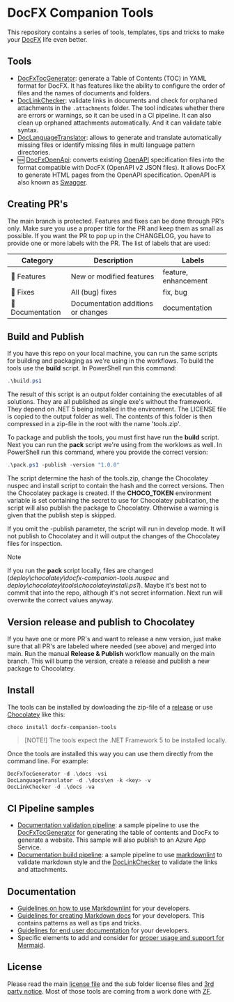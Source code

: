 # DocFX Companion Tools

This repository contains a series of tools, templates, tips and tricks to make your [DocFX](https://dotnet.github.io/docfx/) life even better.

## Tools

* [DocFxTocGenerator](./src/DocFxTocGenerator): generate a Table of Contents (TOC) in YAML format for DocFX. It has features like the ability to configure the order of files and the names of documents and folders.
* [DocLinkChecker](./src/DocLinkChecker): validate links in documents and check for orphaned attachments in the `.attachments` folder. The tool indicates whether there are errors or warnings, so it can be used in a CI pipeline. It can also clean up orphaned attachments automatically. And it can validate table syntax.
* [DocLanguageTranslator](./src/DocLanguageTranslator): allows to generate and translate automatically missing files or identify missing files in multi language pattern directories.
* 🆕 [DocFxOpenApi](./src/DocFxOpenApi): converts existing [OpenAPI](https://www.openapis.org/) specification files into the format compatible with DocFX (OpenAPI v2 JSON files). It allows DocFX to generate HTML pages from the OpenAPI specification. OpenAPI is also known as [Swagger](https://swagger.io/).

## Creating PR's

The main branch is protected. Features and fixes can be done through PR's only. Make sure you use a proper title for the PR and keep them as small as possible. If you want the PR to pop up in the CHANGELOG, you have to provide one or more labels with the PR. The list of labels that are used:

| Category | Description | Labels |
| --- | --- | --- |
| 🚀 Features | New or modified features | feature, enhancement |
| 🐛 Fixes | All (bug) fixes | fix, bug |
| 📄 Documentation | Documentation additions or changes | documentation |

## Build and Publish

If you have this repo on your local machine, you can run the same scripts for building and packaging as we're using in the workflows. To build the tools use the **build** script. In PowerShell run this command:

```PowerShell
.\build.ps1
```

The result of this script is an output folder containing the executables of all solutions. They are all published as single exe's without the framework. They depend on .NET 5 being installed in the environment. The LICENSE file is copied to the output folder as well. The contents of this folder is then compressed in a zip-file in the root with the name 'tools.zip'.

To package and publish the tools, you must first have run the **build** script. Next you can run the **pack** script we're using from the worklows as well. In PowerShell run this command, where you provide the correct version:

```PowerShell
.\pack.ps1 -publish -version "1.0.0"
```

The script determine the hash of the tools.zip, change the Chocolatey nuspec and install script to contain the hash and the correct versions. Then the Chocolatey package is created. If the **CHOCO_TOKEN** environment variable is set containing the secret to use for Chocolatey publication, the script will also publish the package to Chocolatey. Otherwise a warning is given that the publish step is skipped.

If you omit the -publish parameter, the script will run in develop mode. It will not publish to Chocolatey and it will output the changes of the Chocolatey files for inspection.

> [!NOTE]
> If you run the **pack** script locally, files are changed (*deploy\chocolatey\docfx-companion-tools.nuspec* and *deploy\chocolatey\tools\chocolateyinstall.ps1*). Maybe it's best not to commit that into the repo, although it's not secret information. Next run will overwrite the correct values anyway.

## Version release and publish to Chocolatey

If you have one or more PR's and want to release a new version, just make sure that all PR's are labeled where needed (see above) and merged into main. Run the manual **Release & Publish** workflow manually on the main branch. This will bump the version, create a release and publish a new package to Chocolatey.

## Install

The tools can be installed by dowloading the zip-file of a [release](https://github.com/Ellerbach/docfx-companion-tools/releases) or use [Chocolatey](https://chocolatey.org/install) like this:

```shell
choco install docfx-companion-tools
```

> [NOTE!]
> The tools expect the .NET Framework 5 to be installed locally.

Once the tools are installed this way you can use them directly from the command line. For example:

```PowerShell
DocFxTocGenerator -d .\docs -vsi
DocLanguageTranslator -d .\docs\en -k <key> -v
DocLinkChecker -d .\docs -va
```

## CI Pipeline samples

* [Documentation validation pipeline](./PipelineExamples/documentation-validation.yml): a sample pipeline to use the [DocFxTocGenerator](./src/DocFxTocGenerator) for generating the table of contents and DocFx to generate a website. This sample will also publish to an Azure App Service.
* [Documentation build pipeline](./PipelineExamples/documentation-build.yml): a sample pipeline to use [markdownlint](https://github.com/markdownlint/markdownlint) to validate markdown style and the [DocLinkChecker](./src/DocLinkChecker) to validate the links and attachments.

## Documentation

* [Guidelines on how to use Markdownlint](./DocExamples/docs/markdownlint.md) for your developers.
* [Guidelines for creating Markdown docs](./DocExamples/docs/markdown-creation.md) for your developers. This contains patterns as well as tips and tricks.
* [Guidelines for end user documentation](./DocExamples/docs/enduser-documentation.md) for your developers.
* Specific elements to add and consider for [proper usage and support for Mermaid](./DocExamples/docs/ui-specific-elements.md).

## License

Please read the main [license file](LICENSE) and the sub folder license files and [3rd party notice](THIRD-PARTY-NOTICES.TXT). Most of those tools are coming from a work done with [ZF](https://www.zf.com/).
